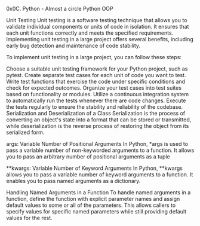 0x0C. Python - Almost a circle
Python
OOP

Unit Testing
Unit testing is a software testing technique that allows you to validate individual components or units of code in isolation. It ensures that each unit functions correctly and meets the specified requirements. Implementing unit testing in a large project offers several benefits, including early bug detection and maintenance of code stability.

To implement unit testing in a large project, you can follow these steps:

Choose a suitable unit testing framework for your Python project, such as pytest.
Create separate test cases for each unit of code you want to test.
Write test functions that exercise the code under specific conditions and check for expected outcomes.
Organize your test cases into test suites based on functionality or modules.
Utilize a continuous integration system to automatically run the tests whenever there are code changes.
Execute the tests regularly to ensure the stability and reliability of the codebase.
Serialization and Deserialization of a Class
Serialization is the process of converting an object's state into a format that can be stored or transmitted, while deserialization is the reverse process of restoring the object from its serialized form.

args: Variable Number of Positional Arguments
In Python, *args is used to pass a variable number of non-keyworded arguments to a function. It allows you to pass an arbitrary number of positional arguments as a tuple

**kwargs: Variable Number of Keyword Arguments
In Python, **kwargs allows you to pass a variable number of keyword arguments to a function. It enables you to pass named arguments as a dictionary.

Handling Named Arguments in a Function
To handle named arguments in a function, define the function with explicit parameter names and assign default values to some or all of the parameters. This allows callers to specify values for specific named parameters while still providing default values for the rest.
